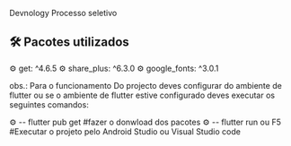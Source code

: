 Devnology Processo seletivo

## 🛠 Pacotes utilizados
⚙ get: ^4.6.5 
⚙ share_plus: ^6.3.0
⚙ google_fonts: ^3.0.1

obs.: Para o funcionamento Do projecto deves configurar do ambiente de flutter ou se o ambiente de flutter estive configurado deves executar os seguintes comandos:

⚙ -- flutter pub get
#fazer o donwload dos pacotes
⚙ -- flutter run ou F5
#Executar o projeto pelo Android Studio ou Visual Studio code
